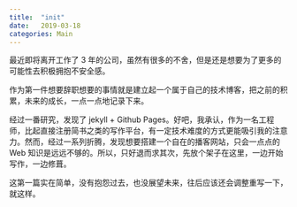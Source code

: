 ```yaml
---
title:  "init"
date:   2019-03-18
categories: Main
---
```

最近即将离开工作了 3 年的公司，虽然有很多的不舍，但是还是想要为了更多的可能性去积极拥抱不安全感。

作为第一件想要辞职想要的事情就是建立起一个属于自己的技术博客，把之前的积累，未来的成长，一点一点地记录下来。

经过一番研究，发现了 jekyll + Github Pages。好吧，我承认，作为一名工程师，比起直接注册简书之类的写作平台，有一定技术难度的方式更能吸引我的注意力。然而，经过一系列折腾，发现想要搭建一个自在的播客网站，只会一点点的 Web 知识是远远不够的。所以，只好退而求其次，先放个架子在这里，一边开始写作，一边修葺。

这第一篇实在简单，没有抱怨过去，也没展望未来，往后应该还会调整重写一下，就这样。
